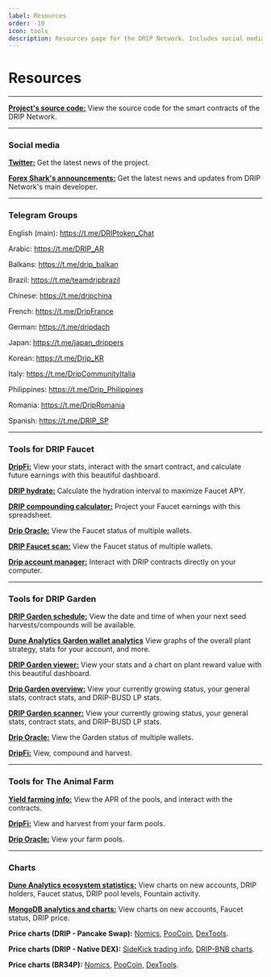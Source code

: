 ```yaml
---
label: Resources
order: -10
icon: tools
description: Resources page for the DRIP Network. Includes social media links, Telegram groups, helper tools, analytics and chart websites.
---
```


# Resources

---

**[Project's source code:](https://github.com/CryptoKira/Drip.community.contracts)**
View the source code for the smart contracts of the DRIP Network.

---

### Social media

**[Twitter:](https://twitter.com/DRIPcommunity)**
Get the latest news of the project.

**[Forex Shark's announcements:](https://t.me/forexsharkcalls)**
Get the latest news and updates from DRIP Network's main developer.

---
### Telegram Groups

English (main): https://t.me/DRIPtoken_Chat

Arabic: https://t.me/DRIP_AR

Balkans: https://t.me/drip_balkan

Brazil: https://t.me/teamdripbrazil

Chinese: https://t.me/dripchina

French: https://t.me/DripFrance

German: https://t.me/dripdach

Japan: https://t.me/japan_drippers

Korean: https://t.me/Drip_KR

Italy: https://t.me/DripCommunityItalia

Philippines: https://t.me/Drip_Philippines

Romania: https://t.me/DripRomania

Spanish: https://t.me/DRIP_SP

---

### Tools for DRIP Faucet

**[DripFi:](https://dripfi.app)**
View your stats, interact with the smart contract, and calculate future earnings with this beautiful dashboard.

**[DRIP hydrate:](https://drip-hydrate.com)**
Calculate the hydration interval to maximize Faucet APY.

**[DRIP compounding calculator:](https://docs.google.com/spreadsheets/d/1HxWMR-wxjvDB3Ui1BQNMHK8yyGy4X3YHycsKwH-4bl8)**
Project your Faucet earnings with this spreadsheet.

**[Drip Oracle:](https://driporacle.com/)**
View the Faucet status of multiple wallets.

**[DRIP Faucet scan:](https://drip-scan.netlify.app/faucet)**
View the Faucet status of multiple wallets.

**[Drip account manager:](https://github.com/CryptoDefiTools/drip-account-manager)**
Interact with DRIP contracts directly on your computer.

---

### Tools for DRIP Garden

**[DRIP Garden schedule:](https://drip-scan.netlify.app/garden)**
View the date and time of when your next seed harvests/compounds will be available.

**[Dune Analytics Garden wallet analytics](https://dune.xyz/crypto586/GARDEN)**
View graphs of the overall plant strategy, stats for your account, and more.

**[DRIP Garden viewer:](https://www.dripviewer.com)**
View your stats and a chart on plant reward value with this beautiful dashboard.

**[Drip Garden overview:](https://drip.formulate.finance/garden/)**
View your currently growing status, your general stats, contract stats, and DRIP-BUSD LP stats.

**[DRIP Garden scanner:](https://drip-garden-scanner.netlify.app)**
View your currently growing status, your general stats, contract stats, and DRIP-BUSD LP stats.

**[Drip Oracle:](https://driporacle.com/)**
View the Garden status of multiple wallets.

**[DripFi:](https://dripfi.app/garden/)**
View, compound and harvest.


---

### Tools for The Animal Farm

**[Yield farming info:](https://vfat.tools/bsc/theanimal/)**
View the APR of the pools, and interact with the contracts.

**[DripFi:](https://dripfi.app/animal-farm)**
View and harvest from your farm pools.

**[Drip Oracle:](https://driporacle.com/animalfarm)**
View your farm pools.

---

### Charts

**[Dune Analytics ecosystem statistics:](https://dune.xyz/dripstats/DRIP-Token)**
View charts on new accounts, DRIP holders, Faucet status, DRIP pool levels, Fountain activity.

**[MongoDB analytics and charts:](https://bit.ly/3hpJ7gR)**
View charts on new accounts, Faucet status, DRIP price.

**Price charts (DRIP - Pancake Swap):**
[ Nomics](https://nomics.com/assets/drip3-drip-token), [PooCoin](https://poocoin.app/tokens/0x20f663cea80face82acdfa3aae6862d246ce0333), [DexTools](https://www.dextools.io/app/bsc/pair-explorer/0xa0feb3c81a36e885b6608df7f0ff69db97491b58).

**Price charts (DRIP - Native DEX):**
[ SideKick trading info](https://sidekick.finance/DripWatcher), [DRIP-BNB charts](https://drip-trading-view.herokuapp.com).

**Price charts (BR34P):**
[ Nomics](https://nomics.com/assets/br34p-br34p), [PooCoin](https://poocoin.app/tokens/0xa86d305a36cdb815af991834b46ad3d7fbb38523), [DexTools](https://www.dextools.io/app/bsc/pair-explorer/0xa86d305a36cdb815af991834b46ad3d7fbb38523).
